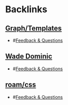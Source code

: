 
# Backlinks
## [Graph/Templates](<Graph/Templates.md>)
- #[Feedback & Questions](<Feedback & Questions.md>)

## [Wade Dominic](<Wade Dominic.md>)
- #[Feedback & Questions](<Feedback & Questions.md>)

## [roam/css](<roam/css.md>)
- #[Feedback & Questions](<Feedback & Questions.md>)

